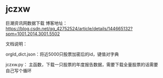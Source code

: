 # jczxw
巨潮资讯网数据下载
博客地址：https://blog.csdn.net/qq_42752524/article/details/144665132?spm=1001.2014.3001.5502

文档说明：


  orgId_dict.json：将近5000只股票加密后的id，键值对字典

  
  jczxw.py： 主函数，下载一只股票的年度报告数据，需要下载全量股票的话需要自己写个循环
